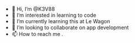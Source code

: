 - 👋 Hi, I’m @K3V88
- 👀 I’m interested in learning to code
- 🌱 I’m currently learning this at Le Wagon
- 💞️ I’m looking to collaborate on app development
- 📫 How to reach me .

<!---
K3V88/K3V88 is a ✨ special ✨ repository because its `README.md` (this file) appears on your GitHub profile.
You can click the Preview link to take a look at your changes.
--->
